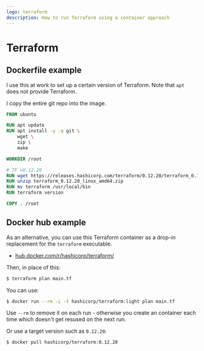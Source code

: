 ```yaml
---
logo: terraform
description: How to run Terraform using a container approach
---
```

# Terraform

## Dockerfile example

I use this at work to set up a certain version of Terraform. Note that `apt` does not provide Terraform.

I copy the entire git repo into the image.

```dockerfile
FROM ubuntu

RUN apt update
RUN apt install -y -q git \
	wget \
	zip \
	make

WORKDIR /root

# TF v0.12.20
RUN wget https://releases.hashicorp.com/terraform/0.12.20/terraform_0.12.20_linux_amd64.zip
RUN	unzip terraform_0.12.20_linux_amd64.zip
RUN mv terraform /usr/local/bin
RUN terraform version

COPY . /root
```

## Docker hub example

As an alternative, you can use this Terraform container as a drop-in replacement for the `terraform` executable.

- [hub.docker.com/r/hashicorp/terraform/](https://hub.docker.com/r/hashicorp/terraform/)

Then, in place of this:

```sh
$ terraform plan main.tf
```

You can use:

```sh
$ docker run --rm -i -t hashicorp/terraform:light plan main.tf
```

Use `--rm` to remove it on each run - otherwise you create an container each time which doesn't get resused on the next run.

Or use a target version such as `0.12.20`:

```sh
$ docker pull hashicorp/terraform:0.12.20
```
